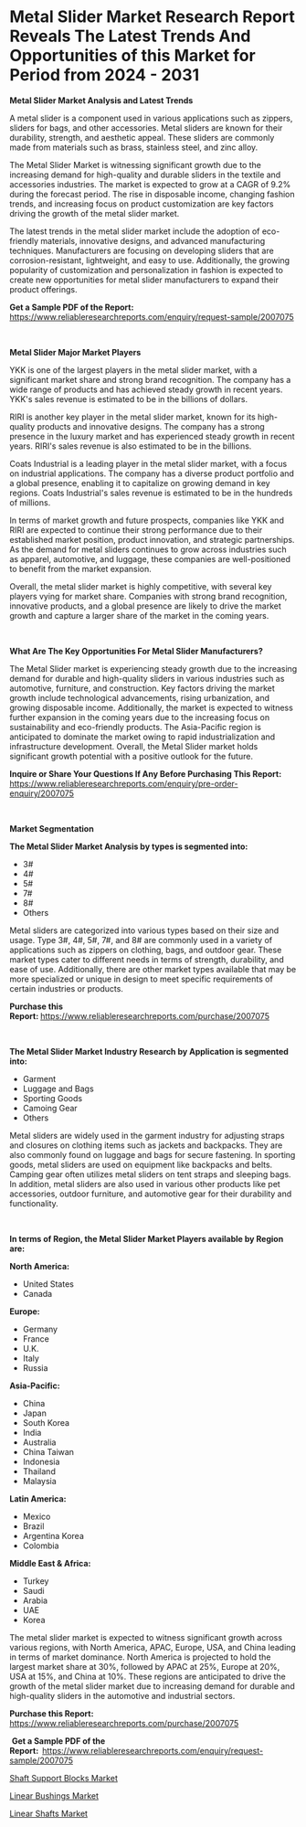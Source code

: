 <p><h1>Metal Slider Market Research Report Reveals The Latest Trends And Opportunities of this Market for Period from 2024 - 2031</h1></p><p><strong>Metal Slider Market Analysis and Latest Trends</strong></p>
<p><p>A metal slider is a component used in various applications such as zippers, sliders for bags, and other accessories. Metal sliders are known for their durability, strength, and aesthetic appeal. These sliders are commonly made from materials such as brass, stainless steel, and zinc alloy.</p><p>The Metal Slider Market is witnessing significant growth due to the increasing demand for high-quality and durable sliders in the textile and accessories industries. The market is expected to grow at a CAGR of 9.2% during the forecast period. The rise in disposable income, changing fashion trends, and increasing focus on product customization are key factors driving the growth of the metal slider market.</p><p>The latest trends in the metal slider market include the adoption of eco-friendly materials, innovative designs, and advanced manufacturing techniques. Manufacturers are focusing on developing sliders that are corrosion-resistant, lightweight, and easy to use. Additionally, the growing popularity of customization and personalization in fashion is expected to create new opportunities for metal slider manufacturers to expand their product offerings.</p></p>
<p><strong>Get a Sample PDF of the Report:&nbsp;</strong> <a href="https://www.reliableresearchreports.com/enquiry/request-sample/2007075">https://www.reliableresearchreports.com/enquiry/request-sample/2007075</a></p>
<p>&nbsp;</p>
<p><strong>Metal Slider Major Market Players</strong></p>
<p><p>YKK is one of the largest players in the metal slider market, with a significant market share and strong brand recognition. The company has a wide range of products and has achieved steady growth in recent years. YKK's sales revenue is estimated to be in the billions of dollars.</p><p>RIRI is another key player in the metal slider market, known for its high-quality products and innovative designs. The company has a strong presence in the luxury market and has experienced steady growth in recent years. RIRI's sales revenue is also estimated to be in the billions.</p><p>Coats Industrial is a leading player in the metal slider market, with a focus on industrial applications. The company has a diverse product portfolio and a global presence, enabling it to capitalize on growing demand in key regions. Coats Industrial's sales revenue is estimated to be in the hundreds of millions.</p><p>In terms of market growth and future prospects, companies like YKK and RIRI are expected to continue their strong performance due to their established market position, product innovation, and strategic partnerships. As the demand for metal sliders continues to grow across industries such as apparel, automotive, and luggage, these companies are well-positioned to benefit from the market expansion.</p><p>Overall, the metal slider market is highly competitive, with several key players vying for market share. Companies with strong brand recognition, innovative products, and a global presence are likely to drive the market growth and capture a larger share of the market in the coming years.</p></p>
<p>&nbsp;</p>
<p><strong>What Are The Key Opportunities For Metal Slider Manufacturers?</strong></p>
<p><p>The Metal Slider market is experiencing steady growth due to the increasing demand for durable and high-quality sliders in various industries such as automotive, furniture, and construction. Key factors driving the market growth include technological advancements, rising urbanization, and growing disposable income. Additionally, the market is expected to witness further expansion in the coming years due to the increasing focus on sustainability and eco-friendly products. The Asia-Pacific region is anticipated to dominate the market owing to rapid industrialization and infrastructure development. Overall, the Metal Slider market holds significant growth potential with a positive outlook for the future.</p></p>
<p><strong>Inquire or Share Your Questions If Any Before Purchasing This Report:</strong> <a href="https://www.reliableresearchreports.com/enquiry/pre-order-enquiry/2007075">https://www.reliableresearchreports.com/enquiry/pre-order-enquiry/2007075</a></p>
<p>&nbsp;</p>
<p><strong>Market Segmentation</strong></p>
<p><strong>The Metal Slider Market Analysis by types is segmented into:</strong></p>
<p><ul><li>3#</li><li>4#</li><li>5#</li><li>7#</li><li>8#</li><li>Others</li></ul></p>
<p><p>Metal sliders are categorized into various types based on their size and usage. Type 3#, 4#, 5#, 7#, and 8# are commonly used in a variety of applications such as zippers on clothing, bags, and outdoor gear. These market types cater to different needs in terms of strength, durability, and ease of use. Additionally, there are other market types available that may be more specialized or unique in design to meet specific requirements of certain industries or products.</p></p>
<p><strong>Purchase this Report:&nbsp;</strong><a href="https://www.reliableresearchreports.com/purchase/2007075">https://www.reliableresearchreports.com/purchase/2007075</a></p>
<p>&nbsp;</p>
<p><strong>The Metal Slider Market Industry Research by Application is segmented into:</strong></p>
<p><ul><li>Garment</li><li>Luggage and Bags</li><li>Sporting Goods</li><li>Camoing Gear</li><li>Others</li></ul></p>
<p><p>Metal sliders are widely used in the garment industry for adjusting straps and closures on clothing items such as jackets and backpacks. They are also commonly found on luggage and bags for secure fastening. In sporting goods, metal sliders are used on equipment like backpacks and belts. Camping gear often utilizes metal sliders on tent straps and sleeping bags. In addition, metal sliders are also used in various other products like pet accessories, outdoor furniture, and automotive gear for their durability and functionality.</p></p>
<p>&nbsp;</p>
<p><strong>In terms of Region, the Metal Slider Market Players available by Region are:</strong></p>
<p>
    <p> <strong> North America: </strong>
        <ul>
            <li>United States</li>
            <li>Canada</li>
        </ul>
        </p> 
    <p> <strong> Europe: </strong>
        <ul>
            <li>Germany</li>
            <li>France</li>
            <li>U.K.</li>
            <li>Italy</li>
            <li>Russia</li>
        </ul>
        </p> 
    <p> <strong> Asia-Pacific: </strong>
        <ul>
            <li>China</li>
            <li>Japan</li>
            <li>South Korea</li>
            <li>India</li>
            <li>Australia</li>
            <li>China Taiwan</li>
            <li>Indonesia</li>
            <li>Thailand</li>
            <li>Malaysia</li>
        </ul>
        </p> 
    <p> <strong> Latin America: </strong>
        <ul>
            <li>Mexico</li>
            <li>Brazil</li>
            <li>Argentina Korea</li>
            <li>Colombia</li>
        </ul>
        </p> 
    <p> <strong> Middle East & Africa: </strong>
        <ul>
            <li>Turkey</li>
            <li>Saudi</li>
            <li>Arabia</li>
            <li>UAE</li>
            <li>Korea</li>
        </ul>
    </p>
    </p>
<p><p>The metal slider market is expected to witness significant growth across various regions, with North America, APAC, Europe, USA, and China leading in terms of market dominance. North America is projected to hold the largest market share at 30%, followed by APAC at 25%, Europe at 20%, USA at 15%, and China at 10%. These regions are anticipated to drive the growth of the metal slider market due to increasing demand for durable and high-quality sliders in the automotive and industrial sectors.</p></p>
<p><strong>Purchase this Report: </strong><a href="https://www.reliableresearchreports.com/purchase/2007075">https://www.reliableresearchreports.com/purchase/2007075</a></p>
<p>&nbsp;<strong>Get a Sample PDF of the Report:&nbsp;&nbsp;</strong><a href="https://www.reliableresearchreports.com/enquiry/request-sample/2007075">https://www.reliableresearchreports.com/enquiry/request-sample/2007075</a></p>
<p><strong></strong></p>
<p><p><a href="https://view.publitas.com/reportprime-1/shaft-support-blocks-market-research-report-forecasted-for-period-from-2023-2030-by-market-type-market-application-and-region/">Shaft Support Blocks Market</a></p><p><a href="https://view.publitas.com/reportprime-1/linear-bushings-market-research-report-forecasted-for-period-from-2023-2030-by-market-type-market-application-and-region/">Linear Bushings Market</a></p><p><a href="https://view.publitas.com/reportprime-1/linear-shafts-market-size-global-industry-overview-market-segmentation-and-forecast-2023-to-2030/">Linear Shafts Market</a></p></p>